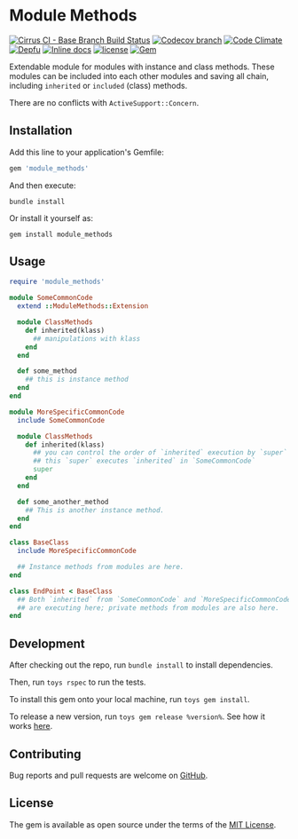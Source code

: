 # Module Methods

[![Cirrus CI - Base Branch Build Status](https://img.shields.io/cirrus/github/AlexWayfer/module_methods?style=flat-square)](https://cirrus-ci.com/github/AlexWayfer/module_methods)
[![Codecov branch](https://img.shields.io/codecov/c/github/AlexWayfer/module_methods/master.svg?style=flat-square)](https://codecov.io/gh/AlexWayfer/module_methods)
[![Code Climate](https://img.shields.io/codeclimate/maintainability/AlexWayfer/module_methods.svg?style=flat-square)](https://codeclimate.com/github/AlexWayfer/module_methods)
[![Depfu](https://img.shields.io/depfu/AlexWayfer/benchmark_toys?style=flat-square)](https://depfu.com/repos/github/AlexWayfer/module_methods)
[![Inline docs](https://inch-ci.org/github/AlexWayfer/module_methods.svg?branch=master)](https://inch-ci.org/github/AlexWayfer/module_methods)
[![license](https://img.shields.io/github/license/AlexWayfer/module_methods.svg?style=flat-square)](https://github.com/AlexWayfer/module_methods/blob/master/LICENSE.txt)
[![Gem](https://img.shields.io/gem/v/module_methods.svg?style=flat-square)](https://rubygems.org/gems/module_methods)

Extendable module for modules with instance and class methods.
These modules can be included into each other modules and saving all chain,
including `inherited` or `included` (class) methods.

There are no conflicts with `ActiveSupport::Concern`.

## Installation

Add this line to your application's Gemfile:

```ruby
gem 'module_methods'
```

And then execute:

```shell
bundle install
```

Or install it yourself as:

```shell
gem install module_methods
```

## Usage

```ruby
require 'module_methods'

module SomeCommonCode
  extend ::ModuleMethods::Extension

  module ClassMethods
    def inherited(klass)
      ## manipulations with klass
    end
  end

  def some_method
    ## this is instance method
  end
end

module MoreSpecificCommonCode
  include SomeCommonCode

  module ClassMethods
    def inherited(klass)
      ## you can control the order of `inherited` execution by `super`
      ## this `super` executes `inherited` in `SomeCommonCode`
      super
    end
  end

  def some_another_method
    ## This is another instance method.
  end
end

class BaseClass
  include MoreSpecificCommonCode

  ## Instance methods from modules are here.
end

class EndPoint < BaseClass
  ## Both `inherited` from `SomeCommonCode` and `MoreSpecificCommonCode`
  ## are executing here; private methods from modules are also here.
end
```

## Development

After checking out the repo, run `bundle install` to install dependencies.

Then, run `toys rspec` to run the tests.

To install this gem onto your local machine, run `toys gem install`.

To release a new version, run `toys gem release %version%`.
See how it works [here](https://github.com/AlexWayfer/gem_toys#release).

## Contributing

Bug reports and pull requests are welcome on [GitHub](https://github.com/AlexWayfer/module_methods).

## License

The gem is available as open source under the terms of the
[MIT License](https://opensource.org/licenses/MIT).
